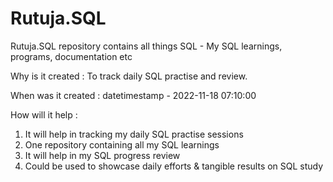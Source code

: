 # Rutuja.SQL
Rutuja.SQL repository contains all things SQL - My SQL learnings, programs, documentation etc


Why is it created :
To track daily SQL practise and review.


When was it created : 
datetimestamp - 2022-11-18 07:10:00


How will it help :
1) It will help in tracking my daily SQL practise sessions 
2) One repository containing all my SQL learnings 
3) It will help in my SQL progress review
4) Could be used to showcase daily efforts & tangible results on SQL study
